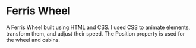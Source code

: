 # Ferris Wheel
A Ferris Wheel built using HTML and CSS. I used CSS to animate elements, transform them, and adjust their speed. The Position property is used for the wheel and cabins.
